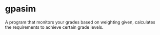 # gpasim
A program that monitors your grades based on weighting given, calculates the requirements to achieve certain grade levels.

